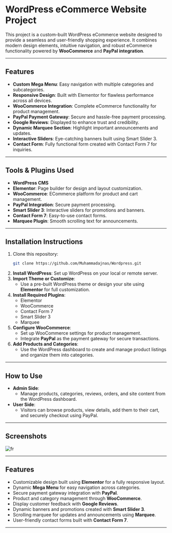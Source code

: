 # **WordPress eCommerce Website Project**

This project is a custom-built WordPress eCommerce website designed to provide a seamless and user-friendly shopping experience. It combines modern design elements, intuitive navigation, and robust eCommerce functionality powered by **WooCommerce** and **PayPal integration**.

---

## **Features**
- **Custom Mega Menu**: Easy navigation with multiple categories and subcategories.
- **Responsive Design**: Built with Elementor for flawless performance across all devices.
- **WooCommerce Integration**: Complete eCommerce functionality for product management.
- **PayPal Payment Gateway**: Secure and hassle-free payment processing.
- **Google Reviews**: Displayed to enhance trust and credibility.
- **Dynamic Marquee Section**: Highlight important announcements and updates.
- **Interactive Sliders**: Eye-catching banners built using Smart Slider 3.
- **Contact Form**: Fully functional form created with Contact Form 7 for inquiries.

---

## **Tools & Plugins Used**
- **WordPress CMS**
- **Elementor**: Page builder for design and layout customization.
- **WooCommerce**: ECommerce platform for product and cart management.
- **PayPal Integration**: Secure payment processing.
- **Smart Slider 3**: Interactive sliders for promotions and banners.
- **Contact Form 7**: Easy-to-use contact forms.
- **Marquee Plugin**: Smooth scrolling text for announcements.

---

## **Installation Instructions**
1. Clone this repository:
   ```bash
   git clone https://github.com/Muhammadajnas/Wordpress.git

2. **Install WordPress**: Set up WordPress on your local or remote server.
3. **Import Theme or Customize**: 
   - Use a pre-built WordPress theme or design your site using **Elementor** for full customization.
4. **Install Required Plugins**: 
   - Elementor
   - WooCommerce
   - Contact Form 7
   - Smart Slider 3
   - Marquee
5. **Configure WooCommerce**: 
   - Set up WooCommerce settings for product management.
   - Integrate **PayPal** as the payment gateway for secure transactions.
6. **Add Products and Categories**: 
   - Use the WordPress dashboard to create and manage product listings and organize them into categories.

---

## **How to Use**
- **Admin Side**: 
  - Manage products, categories, reviews, orders, and site content from the WordPress dashboard.
- **User Side**: 
  - Visitors can browse products, view details, add them to their cart, and securely checkout using PayPal.

---

## **Screenshots**
![fr](https://github.com/user-attachments/assets/637941eb-0ac4-4aaa-96c8-732eea1e8738)

---

## **Features**
- Customizable design built using **Elementor** for a fully responsive layout.
- Dynamic **Mega Menu** for easy navigation across categories.
- Secure payment gateway integration with **PayPal**.
- Product and category management through **WooCommerce**.
- Display customer feedback with **Google Reviews**.
- Dynamic banners and promotions created with **Smart Slider 3**.
- Scrolling marquee for updates and announcements using **Marquee**.
- User-friendly contact forms built with **Contact Form 7**.

---
